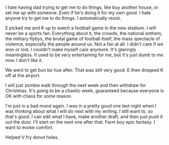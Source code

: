 I hate having dad trying to get me to do things, like buy another house, or set me up with someone. Even if he's doing it for my own good. I hate anyone try to get me to do things. I automatically resist.

E picked me and K up to watch a football game in the new stadium. I will never be a sports fan. Everything about it, the crowds, the national anthem, the military flybys, the brutal game of football itself, the mass spectacle of violence, especially the people around us. Not a fan at all. I didn't care if we won or lost. I couldn't make myself care anymore. It's glaringly meaningless. It used to be very entertaining for me, but it's just dumb to me now. I don't like it.

We went to get bun bo hue after. That was still very good. E then dropped K off at the airport.

I will just zombie walk through the next week and then withdraw for Christmas. It's going to be a chaotic week, guaranteed because everyone is OK with chaos for some reason.

I'm just in a bad mood again. I was in a pretty good one last night when I was thinking about what I will do next with my writing. I still want to, so that's good. I can edit what I have, make another draft, and then just push it out the door. I'll start on the next one after that. Farm boy epic fantasy. I want to evoke comfort.

Helped V fry donut holes.
